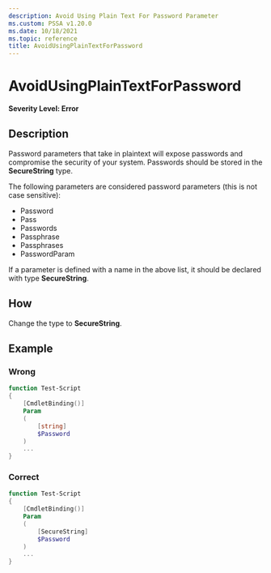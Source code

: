 ```yaml
---
description: Avoid Using Plain Text For Password Parameter
ms.custom: PSSA v1.20.0
ms.date: 10/18/2021
ms.topic: reference
title: AvoidUsingPlainTextForPassword
---
```

# AvoidUsingPlainTextForPassword

**Severity Level: Error**

## Description

Password parameters that take in plaintext will expose passwords and compromise the security of your
system. Passwords should be stored in the **SecureString** type.

The following parameters are considered password parameters (this is not case sensitive):

- Password
- Pass
- Passwords
- Passphrase
- Passphrases
- PasswordParam

If a parameter is defined with a name in the above list, it should be declared with type
**SecureString**.

## How

Change the type to **SecureString**.

## Example

### Wrong

```powershell
function Test-Script
{
    [CmdletBinding()]
    Param
    (
        [string]
        $Password
    )
    ...
}
```

### Correct

```powershell
function Test-Script
{
    [CmdletBinding()]
    Param
    (
        [SecureString]
        $Password
    )
    ...
}
```
